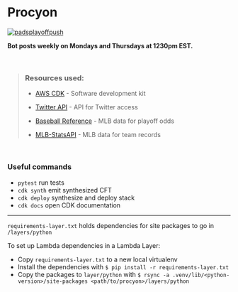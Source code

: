 # Procyon

<a href="https://twitter.com/padsplayoffpush" target="blank"><img src="https://img.shields.io/twitter/follow/padsplayoffpush?logo=twitter&style=for-the-badge" alt="padsplayoffpush" /></a> </p>

**Bot posts weekly on Mondays and Thursdays at 1230pm EST.**

<br />

> ### Resources used:
>
> - [AWS CDK](https://aws.amazon.com/cdk/) - Software development kit
>
> - [Twitter API](https://developer.twitter.com/en/docs/twitter-api) - API for Twitter access
>
> - [Baseball Reference](https://www.baseball-reference.com/leagues/majors/2022-playoff-odds.shtml) - MLB data for playoff odds
>
> - [MLB-StatsAPI](https://github.com/toddrob99/MLB-StatsAPI) - MLB data for team records

<br />

### Useful commands

- `pytest` run tests
- `cdk synth` emit synthesized CFT
- `cdk deploy` synthesize and deploy stack
- `cdk docs` open CDK documentation

<hr />

`requirements-layer.txt` holds dependencies for site packages to go in `/layers/python`

To set up Lambda dependencies in a Lambda Layer:
- Copy `requirements-layer.txt` to a new local virtualenv
- Install the dependencies with `$ pip install -r requirements-layer.txt`
- Copy the packages to `layer/python` with `$ rsync -a .venv/lib/<python-version>/site-packages <path/to/procyon>/layers/python`
